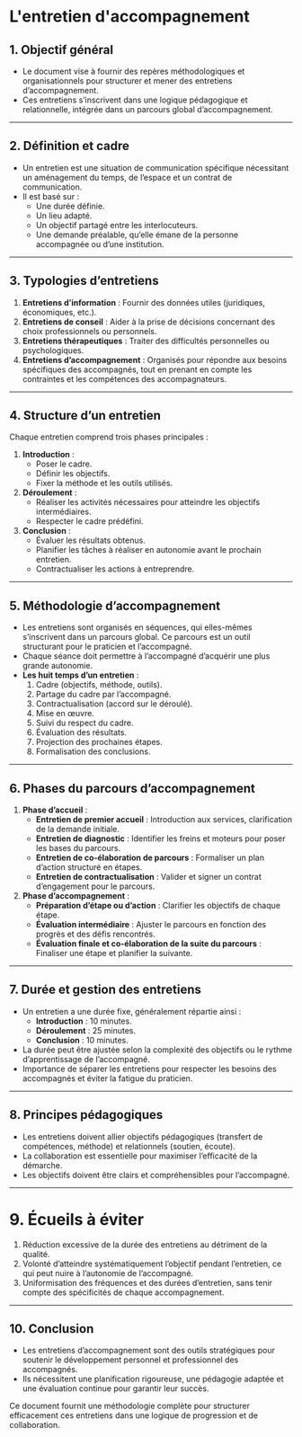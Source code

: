 # L'entretien d'accompagnement

## **1. Objectif général**

-   Le document vise à fournir des repères méthodologiques et organisationnels pour structurer et mener des entretiens d’accompagnement.
-   Ces entretiens s’inscrivent dans une logique pédagogique et relationnelle, intégrée dans un parcours global d’accompagnement.

----------

## **2. Définition et cadre**

-   Un entretien est une situation de communication spécifique nécessitant un aménagement du temps, de l’espace et un contrat de communication.
-   Il est basé sur :
    -   Une durée définie.
    -   Un lieu adapté.
    -   Un objectif partagé entre les interlocuteurs.
    -   Une demande préalable, qu’elle émane de la personne accompagnée ou d’une institution.

----------

## **3. Typologies d’entretiens**

1.  **Entretiens d’information** : Fournir des données utiles (juridiques, économiques, etc.).
2.  **Entretiens de conseil** : Aider à la prise de décisions concernant des choix professionnels ou personnels.
3.  **Entretiens thérapeutiques** : Traiter des difficultés personnelles ou psychologiques.
4.  **Entretiens d’accompagnement** : Organisés pour répondre aux besoins spécifiques des accompagnés, tout en prenant en compte les contraintes et les compétences des accompagnateurs.

----------

## **4. Structure d’un entretien**

Chaque entretien comprend trois phases principales :

1.  **Introduction** :
    -   Poser le cadre.
    -   Définir les objectifs.
    -   Fixer la méthode et les outils utilisés.
2.  **Déroulement** :
    -   Réaliser les activités nécessaires pour atteindre les objectifs intermédiaires.
    -   Respecter le cadre prédéfini.
3.  **Conclusion** :
    -   Évaluer les résultats obtenus.
    -   Planifier les tâches à réaliser en autonomie avant le prochain entretien.
    -   Contractualiser les actions à entreprendre.

----------

## **5. Méthodologie d’accompagnement**

-   Les entretiens sont organisés en séquences, qui elles-mêmes s’inscrivent dans un parcours global. Ce parcours est un outil structurant pour le praticien et l’accompagné.
-   Chaque séance doit permettre à l’accompagné d’acquérir une plus grande autonomie.
-   **Les huit temps d’un entretien** :
    1.  Cadre (objectifs, méthode, outils).
    2.  Partage du cadre par l’accompagné.
    3.  Contractualisation (accord sur le déroulé).
    4.  Mise en œuvre.
    5.  Suivi du respect du cadre.
    6.  Évaluation des résultats.
    7.  Projection des prochaines étapes.
    8.  Formalisation des conclusions.

----------

## **6. Phases du parcours d’accompagnement**

1.  **Phase d’accueil** :
    -   **Entretien de premier accueil** : Introduction aux services, clarification de la demande initiale.
    -   **Entretien de diagnostic** : Identifier les freins et moteurs pour poser les bases du parcours.
    -   **Entretien de co-élaboration de parcours** : Formaliser un plan d’action structuré en étapes.
    -   **Entretien de contractualisation** : Valider et signer un contrat d’engagement pour le parcours.
2.  **Phase d’accompagnement** :
    -   **Préparation d’étape ou d’action** : Clarifier les objectifs de chaque étape.
    -   **Évaluation intermédiaire** : Ajuster le parcours en fonction des progrès et des défis rencontrés.
    -   **Évaluation finale et co-élaboration de la suite du parcours** : Finaliser une étape et planifier la suivante.

----------

## **7. Durée et gestion des entretiens**

-   Un entretien a une durée fixe, généralement répartie ainsi :
    -   **Introduction** : 10 minutes.
    -   **Déroulement** : 25 minutes.
    -   **Conclusion** : 10 minutes.
-   La durée peut être ajustée selon la complexité des objectifs ou le rythme d’apprentissage de l’accompagné.
-   Importance de séparer les entretiens pour respecter les besoins des accompagnés et éviter la fatigue du praticien.

----------

## **8. Principes pédagogiques**

-   Les entretiens doivent allier objectifs pédagogiques (transfert de compétences, méthode) et relationnels (soutien, écoute).
-   La collaboration est essentielle pour maximiser l’efficacité de la démarche.
-   Les objectifs doivent être clairs et compréhensibles pour l’accompagné.

----------

# **9. Écueils à éviter**

1.  Réduction excessive de la durée des entretiens au détriment de la qualité.
2.  Volonté d’atteindre systématiquement l’objectif pendant l’entretien, ce qui peut nuire à l’autonomie de l’accompagné.
3.  Uniformisation des fréquences et des durées d’entretien, sans tenir compte des spécificités de chaque accompagnement.

----------

## **10. Conclusion**

-   Les entretiens d’accompagnement sont des outils stratégiques pour soutenir le développement personnel et professionnel des accompagnés.
-   Ils nécessitent une planification rigoureuse, une pédagogie adaptée et une évaluation continue pour garantir leur succès.

Ce document fournit une méthodologie complète pour structurer efficacement ces entretiens dans une logique de progression et de collaboration.
<!--stackedit_data:
eyJoaXN0b3J5IjpbNTQ0NzUwMDc0XX0=
-->